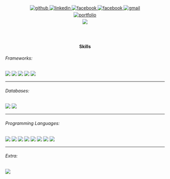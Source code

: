 <!--
**tanvirtanjum/tanvirtanjum** is a ✨ _special_ ✨ repository because its `README.md` (this file) appears on your GitHub profile.

Here are some ideas to get you started:

- 🔭 I’m currently working on ...
- 🌱 I’m currently learning ...
- 👯 I’m looking to collaborate on ...
- 🤔 I’m looking for help with ...
- 💬 Ask me about ...
- 📫 How to reach me: ...
- 😄 Pronouns: ...
- ⚡ Fun fact: ...
-->

<div align="center">
<a href="https://github.com/tanvirtanjum" target="_blank">
<img src=https://img.shields.io/badge/github-%2324292e.svg?&style=for-the-badge&logo=github&logoColor=white alt=github style="margin-bottom: 5px;" />
</a>
<a href="https://linkedin.com/in/tanvirtanjum" target="_blank">
<img src=https://img.shields.io/badge/linkedin-%231E77B5.svg?&style=for-the-badge&logo=linkedin&logoColor=white alt=linkedin style="margin-bottom: 5px;" />
</a>
<a href="https://www.facebook.com/tanvirtanjum/" target="_blank">
<img src=https://img.shields.io/badge/facebook-%231877F2.svg?&style=for-the-badge&logo=facebook&logoColor=white alt=facebook style="margin-bottom: 5px;" />
</a>
 <a href="https://twitter.com/TanvirTanjum/" target="_blank">
<img src=https://img.shields.io/badge/twitter-%231DA1F2.svg?&style=for-the-badge&logo=twitter&logoColor=white alt=facebook style="margin-bottom: 5px;" />
</a>
 <a href="mailto:tanjumtanvir@gmail.com" target="_blank">
<img src=https://img.shields.io/badge/gmail-D14836?&style=for-the-badge&logo=gmail&logoColor=white alt=gmail style="margin-bottom: 5px;" />
</a>
</div>  

<div align="center">
</a>
 <a href="https://tanvirtanjum.github.io/" target="_blank">
<img src=https://img.shields.io/badge/Portfolio-TanvirTanjum-red alt=portfolio style="margin-bottom: 5px;" />
</a>
</div> 


<div align="center">
<img src="https://komarev.com/ghpvc/?username=tanvirtanjum&&style=flat-square" align="center" />
</div>  


<br/><br/>
<div>
<div align="center">
<strong>Skills</strong>

</div>

###### Frameworks:

<img src="https://img.shields.io/badge/.NET-5C2D91?style=for-the-badge&logo=.net&logoColor=white"/>
<img src="https://img.shields.io/badge/Laravel-red?style=for-the-badge&logo=laravel&logoColor=white"/>
<img src="https://img.shields.io/badge/node.js-brightgreen?style=for-the-badge&logo=node.js&logoColor=white"/>
<img src="https://img.shields.io/badge/Bootstrap-563D7C?style=for-the-badge&logo=bootstrap&logoColor=white"/>
<img src="https://img.shields.io/badge/jQuery-0769AD?style=for-the-badge&logo=jquery&logoColor=white"/>


<hr>
<!-- <br/> -->

###### Databases:

<img src="https://img.shields.io/badge/Microsoft_SQL_Server-CC2927?style=for-the-badge&logo=microsoft-sql-server&logoColor=white"/>
<img src="https://img.shields.io/badge/MySQL-00000F?style=for-the-badge&logo=mysql&logoColor=white"/>


<hr>
<!-- <br/> -->


###### Programming Languages:

<img src="https://img.shields.io/badge/C-00599C?style=for-the-badge&logo=c&logoColor=white"/>
<img src="https://img.shields.io/badge/C%2B%2B-00599C?style=for-the-badge&logo=c%2B%2B&logoColor=white"/>
<img src="https://img.shields.io/badge/Java-ED8B00?style=for-the-badge&logo=java&logoColor=white"/>
<img src="https://img.shields.io/badge/C%23-239120?style=for-the-badge&logo=c-sharp&logoColor=white"/>
<img src="https://img.shields.io/badge/HTML5-E34F26?style=for-the-badge&logo=html5&logoColor=white"/>
<img src="https://img.shields.io/badge/CSS3-1572B6?style=for-the-badge&logo=css3&logoColor=white"/>
<img src="https://img.shields.io/badge/PHP-777BB4?style=for-the-badge&logo=php&logoColor=white"/>
<img src="https://img.shields.io/badge/JavaScript-F7DF1E?style=for-the-badge&logo=javascript&logoColor=black"/>
<!-- <img src="https://img.shields.io/badge/TypeScript-007ACC?style=for-the-badge&logo=typescript&logoColor=white"/> -->


<hr>
<!-- <br/> -->


###### Extra:

<img src="https://img.shields.io/badge/Git-F05032?style=for-the-badge&logo=git&logoColor=white"/>
<!-- <img src="https://img.shields.io/badge/Docker-2CA5E0?style=for-the-badge&logo=docker&logoColor=white"/> -->

</div>



<br/>


